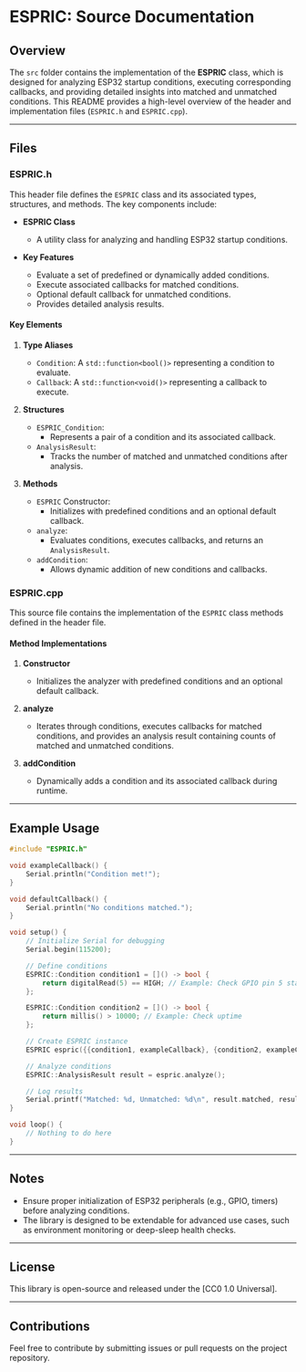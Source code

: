 # ESPRIC: Source Documentation

## Overview
The `src` folder contains the implementation of the **ESPRIC** class, which is designed for analyzing ESP32 startup conditions, executing corresponding callbacks, and providing detailed insights into matched and unmatched conditions. This README provides a high-level overview of the header and implementation files (`ESPRIC.h` and `ESPRIC.cpp`).

---

## Files

### ESPRIC.h
This header file defines the `ESPRIC` class and its associated types, structures, and methods. The key components include:

- **ESPRIC Class**
  - A utility class for analyzing and handling ESP32 startup conditions.

- **Key Features**
  - Evaluate a set of predefined or dynamically added conditions.
  - Execute associated callbacks for matched conditions.
  - Optional default callback for unmatched conditions.
  - Provides detailed analysis results.

#### Key Elements

1. **Type Aliases**
   - `Condition`: A `std::function<bool()>` representing a condition to evaluate.
   - `Callback`: A `std::function<void()>` representing a callback to execute.

2. **Structures**
   - `ESPRIC_Condition`:
     - Represents a pair of a condition and its associated callback.
   - `AnalysisResult`:
     - Tracks the number of matched and unmatched conditions after analysis.

3. **Methods**
   - `ESPRIC` Constructor:
     - Initializes with predefined conditions and an optional default callback.
   - `analyze`:
     - Evaluates conditions, executes callbacks, and returns an `AnalysisResult`.
   - `addCondition`:
     - Allows dynamic addition of new conditions and callbacks.

### ESPRIC.cpp
This source file contains the implementation of the `ESPRIC` class methods defined in the header file.

#### Method Implementations

1. **Constructor**
   - Initializes the analyzer with predefined conditions and an optional default callback.

2. **analyze**
   - Iterates through conditions, executes callbacks for matched conditions, and provides an analysis result containing counts of matched and unmatched conditions.

3. **addCondition**
   - Dynamically adds a condition and its associated callback during runtime.

---

## Example Usage
```cpp
#include "ESPRIC.h"

void exampleCallback() {
    Serial.println("Condition met!");
}

void defaultCallback() {
    Serial.println("No conditions matched.");
}

void setup() {
    // Initialize Serial for debugging
    Serial.begin(115200);

    // Define conditions
    ESPRIC::Condition condition1 = []() -> bool {
        return digitalRead(5) == HIGH; // Example: Check GPIO pin 5 state
    };

    ESPRIC::Condition condition2 = []() -> bool {
        return millis() > 10000; // Example: Check uptime
    };

    // Create ESPRIC instance
    ESPRIC espric({{condition1, exampleCallback}, {condition2, exampleCallback}}, defaultCallback);

    // Analyze conditions
    ESPRIC::AnalysisResult result = espric.analyze();

    // Log results
    Serial.printf("Matched: %d, Unmatched: %d\n", result.matched, result.unmatched);
}

void loop() {
    // Nothing to do here
}
```

---

## Notes
- Ensure proper initialization of ESP32 peripherals (e.g., GPIO, timers) before analyzing conditions.
- The library is designed to be extendable for advanced use cases, such as environment monitoring or deep-sleep health checks.

---

## License
This library is open-source and released under the [CC0 1.0 Universal].

---

## Contributions
Feel free to contribute by submitting issues or pull requests on the project repository.

